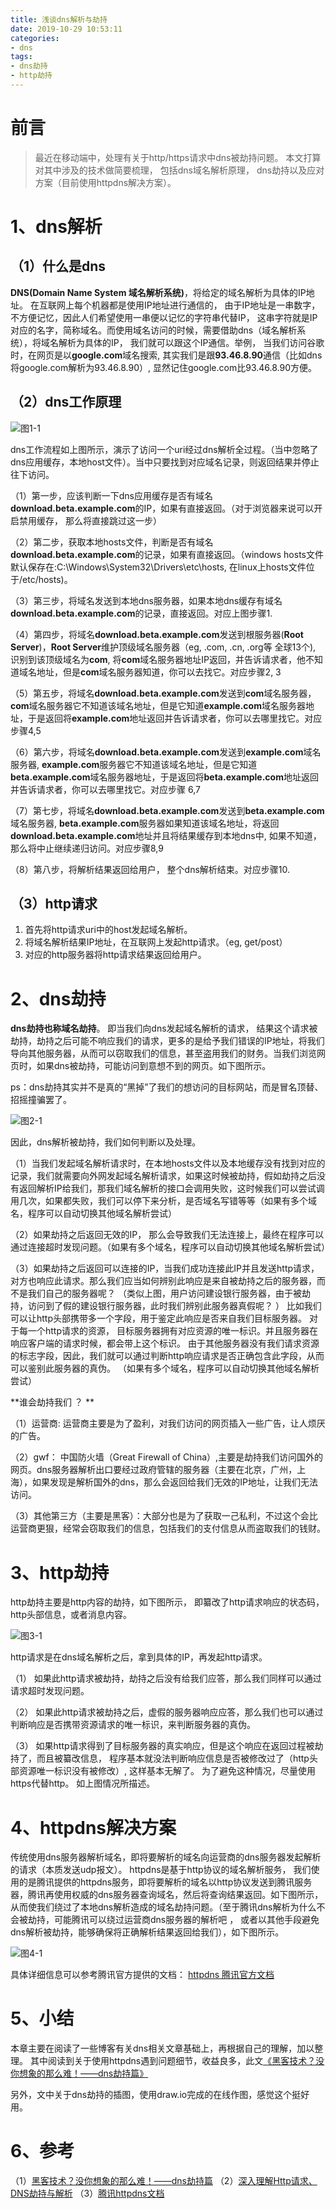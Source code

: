 ```yaml
---
title: 浅谈dns解析与劫持
date: 2019-10-29 10:53:11
categories: 
- dns
tags:
- dns劫持
- http劫持
---
```


# 前言

> 最近在移动端中，处理有关于http/https请求中dns被劫持问题。 本文打算对其中涉及的技术做简要梳理， 包括dns域名解析原理， dns劫持以及应对方案（目前使用httpdns解决方案）。

  

# 1、dns解析

## （1）什么是dns

**DNS(Domain Name System   域名解析系统)**，将给定的域名解析为具体的IP地址。 在互联网上每个机器都是使用IP地址进行通信的， 由于IP地址是一串数字，不方便记忆，因此人们希望使用一串便以记忆的字符串代替IP， 这串字符就是IP对应的名字，简称域名。而使用域名访问的时候，需要借助dns（域名解析系统），将域名解析为具体的IP， 我们就可以跟这个IP通信。举例， 当我们访问谷歌时，在网页是以**google.com**域名搜索, 其实我们是跟**93.46.8.90**通信（比如dns将google.com解析为93.46.8.90）, 显然记住google.com比93.46.8.90方便。

## （2）dns工作原理

![图1-1](./浅谈dns解析与劫持/图1-1dns工作原理.png)

dns工作流程如上图所示，演示了访问一个uri经过dns解析全过程。（当中忽略了dns应用缓存，本地host文件）。当中只要找到对应域名记录，则返回结果并停止往下访问。

（1）第一步，应该判断一下dns应用缓存是否有域名**download.beta.example.com**的IP，如果有直接返回。（对于浏览器来说可以开启禁用缓存， 那么将直接跳过这一步）

（2）第二步，获取本地hosts文件，判断是否有域名**download.beta.example.com**的记录，如果有直接返回。（windows hosts文件默认保存在:C:\Windows\System32\Drivers\etc\hosts,  在linux上hosts文件位于/etc/hosts)。

（3）第三步，将域名发送到本地dns服务器，如果本地dns缓存有域名**download.beta.example.com**的记录，直接返回。对应上图步骤1.

（4）第四步，将域名**download.beta.example.com**发送到根服务器(**Root Server**)，**Root Server**维护顶级域名服务器（eg, .com, .cn, .org等 全球13个), 识别到该顶级域名为**com**, 将**com**域名服务器地址IP返回，并告诉请求者，他不知道域名地址，但是**com**域名服务器知道，你可以去找它。对应步骤2, 3

（5）第五步，将域名**download.beta.example.com**发送到**com**域名服务器，**com**域名服务器它不知道该域名地址，但是它知道**example.com**域名服务器地址，于是返回将**example.com**地址返回并告诉请求者，你可以去哪里找它。对应步骤4,5

（6）第六步，将域名**download.beta.example.com**发送到**example.com**域名服务器, **example.com**服务器它不知道该域名地址，但是它知道**beta.example.com**域名服务器地址，于是返回将**beta.example.com**地址返回并告诉请求者，你可以去哪里找它。对应步骤 6,7

（7）第七步，将域名**download.beta.example.com**发送到**beta.example.com**域名服务器,  **beta.example.com**服务器如果知道该域名地址，将返回**download.beta.example.com**地址并且将结果缓存到本地dns中, 如果不知道， 那么将中止继续递归访问。对应步骤8,9

（8）第八步，将解析结果返回给用户， 整个dns解析结束。对应步骤10.

##    （3）http请求

1. 首先将http请求uri中的host发起域名解析。
2. 将域名解析结果IP地址，在互联网上发起http请求。（eg, get/post）
3. 对应的http服务器将http请求结果返回给用户。

# 2、dns劫持

**dns劫持也称域名劫持**。 即当我们向dns发起域名解析的请求， 结果这个请求被劫持，劫持之后可能不响应我们的请求，更多的是给予我们错误的IP地址，将我们导向其他服务器，从而可以窃取我们的信息，甚至盗用我们的财务。当我们浏览网页时，如果dns被劫持，可能访问到意想不到的网页。如下图所示。

ps：dns劫持其实并不是真的“黑掉”了我们的想访问的目标网站，而是冒名顶替、招摇撞骗罢了。



![图2-1](./浅谈dns解析与劫持/图2-1dns被劫持.png)

因此，dns解析被劫持，我们如何判断以及处理。

（1）当我们发起域名解析请求时，在本地hosts文件以及本地缓存没有找到对应的记录，我们就需要向外网发起域名解析请求，如果这时候被劫持，假如劫持之后没有返回解析IP给我们，那我们域名解析的接口会调用失败，这时候我们可以尝试调用几次，如果都失败，我们可以停下来分析，是否域名写错等等（如果有多个域名，程序可以自动切换其他域名解析尝试）

（2）如果劫持之后返回无效的IP， 那么会导致我们无法连接上，最终在程序可以通过连接超时发现问题。（如果有多个域名，程序可以自动切换其他域名解析尝试）

（3）如果劫持之后返回可以连接的IP，当我们成功连接此IP并且发送http请求，对方也响应此请求。那么我们应当如何辨别此响应是来自被劫持之后的服务器，而不是我们自己的服务器呢？ （类似上图，用户访问建设银行服务器，由于被劫持，访问到了假的建设银行服务器，此时我们辨别此服务器真假呢？ ）  比如我们可以让http头部携带多一个字段，用于鉴定此响应是否来自我们目标服务器。 对于每一个http请求的资源， 目标服务器拥有对应资源的唯一标识。并且服务器在响应客户端的请求时候，都会带上这个标识。 由于其他服务器没有我们请求资源的标志字段，因此，我们就可以通过判断http响应请求是否正确包含此字段，从而可以鉴别此服务器的真伪。 （如果有多个域名，程序可以自动切换其他域名解析尝试）



**谁会劫持我们 ？ **

（1）运营商:  运营商主要是为了盈利，对我们访问的网页插入一些广告，让人烦厌的广告。

（2）gwf： 中国防火墙（Great Firewall of China）,主要是劫持我们访问国外的网页。dns服务器解析出口要经过政府管辖的服务器（主要在北京，广州，上海），如果发现是解析国外的dns，那么会返回给我们无效的IP地址，让我们无法访问。

（3）其他第三方（主要是黑客）：大部分也是为了获取一己私利，不过这个会比运营商更狠，经常会窃取我们的信息，包括我们的支付信息从而盗取我们的钱财。



# 3、http劫持

http劫持主要是http内容的劫持，如下图所示， 即纂改了http请求响应的状态码，http头部信息，或者消息内容。

![图3-1](./浅谈dns解析与劫持/图3-1http劫持.png)

  http请求是在dns域名解析之后，拿到具体的IP，再发起http请求。

（1） 如果此http请求被劫持，劫持之后没有给我们应答，那么我们同样可以通过请求超时发现问题。

（2） 如果此http请求被劫持之后，虚假的服务器响应应答，那么我们也可以通过判断响应是否携带资源请求的唯一标识，来判断服务器的真伪。

（3） 如果http请求得到了目标服务器的真实响应，但是这个响应在返回过程被劫持了，而且被纂改信息， 程序基本就没法判断响应信息是否被修改过了（http头部资源唯一标识没有被修改）, 这样基本无解了。 为了避免这种情况，尽量使用https代替http。 如上图情况所描述。

# 4、httpdns解决方案

传统使用dns服务器解析域名，即将要解析的域名向运营商的dns服务器发起解析的请求（本质发送udp报文）。 httpdns是基于http协议的域名解析服务， 我们使用的是腾讯提供的httpdns服务，即将要解析的域名以http协议发送到腾讯服务器，腾讯再使用权威的dns服务器查询域名，然后将查询结果返回。如下图所示，从而使我们绕过了本地dns解析造成的域名劫持问题。（至于腾讯dns解析为什么不会被劫持，可能腾讯可以绕过运营商dns服务器的解析吧 ， 或者以其他手段避免dns解析被劫持，能够确保将正确解析结果返回给我们），如下图所示。

![图4-1](./浅谈dns解析与劫持/图4-1httpdns.jpg)

具体详细信息可以参考腾讯官方提供的文档： [httpdns 腾讯官方文档](https://cloud.tencent.com/document/product/379/3519#httpdns.E5.AE.9E.E7.8E.B0.E7.9A.84.E5.8E.9F.E7.90.86.3F)



# 5、小结

 本章主要在阅读了一些博客有关dns相关文章基础上，再根据自己的理解，加以整理。 其中阅读到关于使用httpdns遇到问题细节，收益良多，此文[《黑客技术？没你想象的那么难！——dns劫持篇》](https://cloud.tencent.com/developer/article/1197474)

另外，文中关于dns劫持的插图，使用draw.io完成的在线作图，感觉这个挺好用。



# 6、参考

（1）[黑客技术？没你想象的那么难！——dns劫持篇](https://cloud.tencent.com/developer/article/1197474)
（2）[深入理解Http请求、DNS劫持与解析](https://juejin.im/post/59ba146c6fb9a00a4636d8b6)
（3）[腾讯httpdns文档](https://cloud.tencent.com/document/product/379/3519#httpdns.E5.AE.9E.E7.8E.B0.E7.9A.84.E5.8E.9F.E7.90.86.3F)

